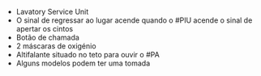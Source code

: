 - Lavatory Service Unit
- O sinal de regressar ao lugar acende quando o #PIU acende o sinal de apertar os cintos
- Botão de chamada
- 2 máscaras de oxigénio
- Altifalante situado no teto para ouvir o #PA
- Alguns modelos podem ter uma tomada